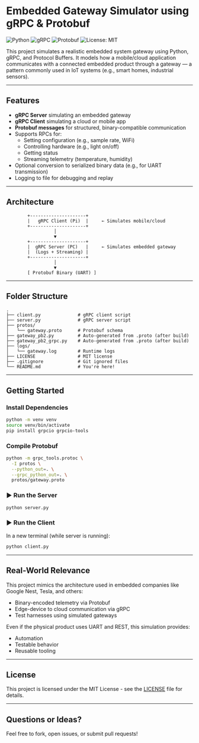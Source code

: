 # Embedded Gateway Simulator using gRPC & Protobuf

![Python](https://img.shields.io/badge/python-3.11-blue)
![gRPC](https://img.shields.io/badge/gRPC-enabled-green)
![Protobuf](https://img.shields.io/badge/Protocol%20Buffers-v3-blueviolet)
![License: MIT](https://img.shields.io/badge/License-MIT-yellow.svg)

This project simulates a realistic embedded system gateway using Python, gRPC, and Protocol Buffers. It models how a mobile/cloud application communicates with a connected embedded product through a gateway — a pattern commonly used in IoT systems (e.g., smart homes, industrial sensors).

---

## Features

- **gRPC Server** simulating an embedded gateway
- **gRPC Client** simulating a cloud or mobile app
- **Protobuf messages** for structured, binary-compatible communication
- Supports RPCs for:
  - Setting configuration (e.g., sample rate, WiFi)
  - Controlling hardware (e.g., light on/off)
  - Getting status
  - Streaming telemetry (temperature, humidity)
- Optional conversion to serialized binary data (e.g., for UART transmission)
- Logging to file for debugging and replay

---

## Architecture

```
        +---------------------+
        |   gRPC Client (Pi)  |     ← Simulates mobile/cloud
        +---------------------+
                  │
                  ▼
        +---------------------+
        |  gRPC Server (PC)   |     ← Simulates embedded gateway
        |  (Logs + Streaming) |
        +---------------------+
                  │
                  ▼
        [ Protobuf Binary (UART) ]
```
---

## Folder Structure

```
.
├── client.py              # gRPC client script
├── server.py              # gRPC server script
├── protos/
│   └── gateway.proto      # Protobuf schema
├── gateway_pb2.py         # Auto-generated from .proto (after build)
├── gateway_pb2_grpc.py    # Auto-generated from .proto (after build)
├── logs/
│   └── gateway.log        # Runtime logs
├── LICENSE                # MIT license
├── .gitignore             # Git ignored files
└── README.md              # You're here!
```

---

## Getting Started

### Install Dependencies
```bash
python -m venv venv
source venv/bin/activate
pip install grpcio grpcio-tools
```

### Compile Protobuf
```bash
python -m grpc_tools.protoc \
  -I protos \
  --python_out=. \
  --grpc_python_out=. \
  protos/gateway.proto
```

### ▶ Run the Server
```bash
python server.py
```

### ▶ Run the Client
In a new terminal (while server is running):
```bash
python client.py
```

---

## Real-World Relevance
This project mimics the architecture used in embedded companies like Google Nest, Tesla, and others:
- Binary-encoded telemetry via Protobuf
- Edge-device to cloud communication via gRPC
- Test harnesses using simulated gateways

Even if the physical product uses UART and REST, this simulation provides:
- Automation
- Testable behavior
- Reusable tooling

---

## License
This project is licensed under the MIT License - see the [LICENSE](LICENSE) file for details.

---

## Questions or Ideas?
Feel free to fork, open issues, or submit pull requests!
